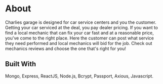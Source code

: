 # About
Charlies garage is designed for car service centers and you the customer. Getting your car serviced at the deal, you pay dealer pricing. If you want to find a local mechanic that can fix your car fast and at a reasonable price, you've come to the right place. Here the customer can post what service they need performed and local mechanics will bid for the job. Check out mechanics reviews and choose the one that's right for you!

## Built With
Mongo, Express, ReactJS, Node.js, Bcrypt, Passport, Axious, Javascript. 

